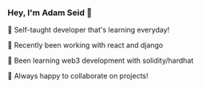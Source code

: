 ### Hey, I'm Adam Seid 👋

🔭 Self-taught developer that's learning everyday!

🌱 Recently been working with react and django

🌱 Been learning web3 development with solidity/hardhat

💬 Always happy to collaborate on projects!

